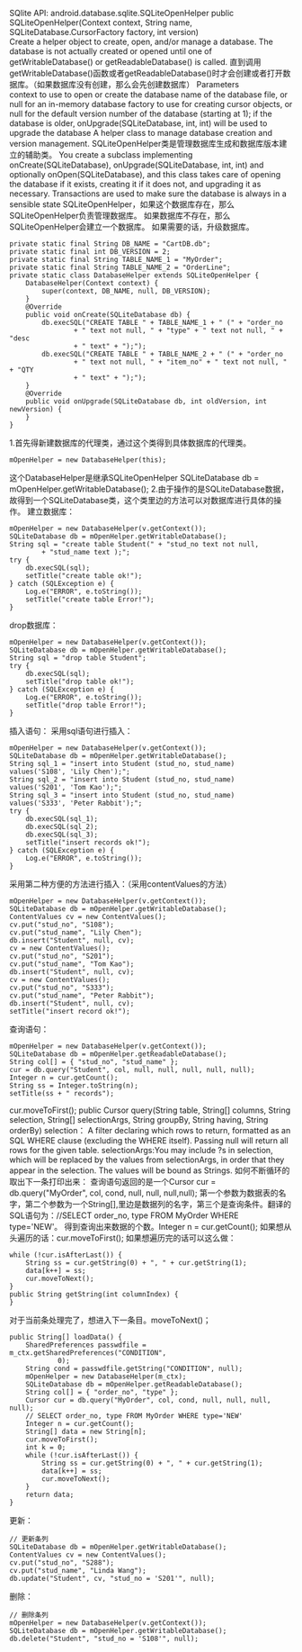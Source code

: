 SQlite API:
android.database.sqlite.SQLiteOpenHelper
public SQLiteOpenHelper(Context context, String name, SQLiteDatabase.CursorFactory factory, int version)  
Create a helper object to create, open, and/or manage a database. 
The database is not actually created or opened until one of getWritableDatabase() or getReadableDatabase() is called.
直到调用getWritableDatabase()函数或者getReadableDatabase()时才会创建或者打开数据库。（如果数据库没有创建，那么会先创建数据库）
Parameters  
context	to use to open or create the database
name	of the database file, or null for an in-memory database
factory	to use for creating cursor objects, or null for the default
version	number of the database (starting at 1); if the database is older, onUpgrade(SQLiteDatabase, int, int) will be used to upgrade the database
A helper class to manage database creation and version management. 
SQLiteOpenHelper类是管理数据库生成和数据库版本建立的辅助类。
You create a subclass implementing onCreate(SQLiteDatabase), onUpgrade(SQLiteDatabase, int, int) and optionally onOpen(SQLiteDatabase), and this class takes care of opening the database if it exists, creating it if it does not, and upgrading it as necessary. Transactions are used to make sure the database is always in a sensible state
SQLiteOpenHelper，如果这个数据库存在，那么SQLiteOpenHelper负责管理数据库。
如果数据库不存在，那么SQLiteOpenHelper会建立一个数据库。
如果需要的话，升级数据库。
```  
private static final String DB_NAME = "CartDB.db";
private static final int DB_VERSION = 2;
private static final String TABLE_NAME_1 = "MyOrder";
private static final String TABLE_NAME_2 = "OrderLine";
private static class DatabaseHelper extends SQLiteOpenHelper {
	DatabaseHelper(Context context) {
		super(context, DB_NAME, null, DB_VERSION);
	}
	@Override
	public void onCreate(SQLiteDatabase db) {
		db.execSQL("CREATE TABLE " + TABLE_NAME_1 + " (" + "order_no
				+ " text not null, " + "type" + " text not null, " + "desc
				+ " text" + ");");
		db.execSQL("CREATE TABLE " + TABLE_NAME_2 + " (" + "order_no
				+ " text not null, " + "item_no" + " text not null, " + "QTY
				+ " text" + ");");
	}
	@Override
	public void onUpgrade(SQLiteDatabase db, int oldVersion, int newVersion) {
	}
}
```
1.首先得新建数据库的代理类，通过这个类得到具体数据库的代理类。
```  
mOpenHelper = new DatabaseHelper(this);
```
这个DatabaseHelper是继承SQLiteOpenHelper
SQLiteDatabase db = mOpenHelper.getWritableDatabase();
2.由于操作的是SQLiteDatabase数据，故得到一个SQLiteDatabase类，这个类里边的方法可以对数据库进行具体的操作。
建立数据库：
```  
mOpenHelper = new DatabaseHelper(v.getContext());
SQLiteDatabase db = mOpenHelper.getWritableDatabase();
String sql = "create table Student(" + "stud_no text not null,
		+ "stud_name text );";
try {
	db.execSQL(sql);
	setTitle("create table ok!");
} catch (SQLException e) {
	Log.e("ERROR", e.toString());
	setTitle("create table Error!");
}
```
drop数据库：
```  
mOpenHelper = new DatabaseHelper(v.getContext());
SQLiteDatabase db = mOpenHelper.getWritableDatabase();
String sql = "drop table Student";
try {
	db.execSQL(sql);
	setTitle("drop table ok!");
} catch (SQLException e) {
	Log.e("ERROR", e.toString());
	setTitle("drop table Error!");
}
```
插入语句：
采用sql语句进行插入：
```  
mOpenHelper = new DatabaseHelper(v.getContext());
SQLiteDatabase db = mOpenHelper.getWritableDatabase();
String sql_1 = "insert into Student (stud_no, stud_name) values('S108', 'Lily Chen');";
String sql_2 = "insert into Student (stud_no, stud_name) values('S201', 'Tom Kao');";
String sql_3 = "insert into Student (stud_no, stud_name) values('S333', 'Peter Rabbit');";
try {
	db.execSQL(sql_1);
	db.execSQL(sql_2);
	db.execSQL(sql_3);
	setTitle("insert records ok!");
} catch (SQLException e) {
	Log.e("ERROR", e.toString());
}
```
采用第二种方便的方法进行插入：（采用contentValues的方法）
```  
mOpenHelper = new DatabaseHelper(v.getContext());
SQLiteDatabase db = mOpenHelper.getWritableDatabase();
ContentValues cv = new ContentValues();
cv.put("stud_no", "S108");
cv.put("stud_name", "Lily Chen");
db.insert("Student", null, cv);
cv = new ContentValues();
cv.put("stud_no", "S201");
cv.put("stud_name", "Tom Kao");
db.insert("Student", null, cv);
cv = new ContentValues();
cv.put("stud_no", "S333");
cv.put("stud_name", "Peter Rabbit");
db.insert("Student", null, cv);
setTitle("insert record ok!");
```
查询语句：
```  
mOpenHelper = new DatabaseHelper(v.getContext());
SQLiteDatabase db = mOpenHelper.getReadableDatabase();
String col[] = { "stud_no", "stud_name" };
cur = db.query("Student", col, null, null, null, null, null);
Integer n = cur.getCount();
String ss = Integer.toString(n);
setTitle(ss + " records");
```
cur.moveToFirst();
public Cursor query(String table, String[] columns, String selection, String[] selectionArgs, String groupBy, String having, String orderBy)
selection：  A filter declaring which rows to return, formatted as an SQL WHERE clause (excluding the WHERE itself). Passing null will return all rows for the given table.
selectionArgs:You may include ?s in selection, which will be replaced by the values from selectionArgs, in order that they appear in the selection. The values will be bound as Strings.
如何不断循环的取出下一条打印出来：
查询语句返回的是一个Cursor cur = db.query("MyOrder", col, cond, null, null, null,null);
第一个参数为数据表的名字，第二个参数为一个String[],里边是数据列的名字，第三个是查询条件。翻译的SQL语句为：//SELECT order_no, type FROM MyOrder WHERE type='NEW'。
得到查询出来数据的个数。Integer n = cur.getCount();
如果想从头遍历的话：cur.moveToFirst();
如果想遍历完的话可以这么做：
```  
while (!cur.isAfterLast()) {
	String ss = cur.getString(0) + ", " + cur.getString(1);
	data[k++] = ss;
	cur.moveToNext();
}
public String getString(int columnIndex) {
}
```
对于当前条处理完了，想进入下一条目。moveToNext()；
```  
public String[] loadData() {
	SharedPreferences passwdfile = m_ctx.getSharedPreferences("CONDITION",
			0);
	String cond = passwdfile.getString("CONDITION", null);
	mOpenHelper = new DatabaseHelper(m_ctx);
	SQLiteDatabase db = mOpenHelper.getReadableDatabase();
	String col[] = { "order_no", "type" };
	Cursor cur = db.query("MyOrder", col, cond, null, null, null, null);
	// SELECT order_no, type FROM MyOrder WHERE type='NEW'
	Integer n = cur.getCount();
	String[] data = new String[n];
	cur.moveToFirst();
	int k = 0;
	while (!cur.isAfterLast()) {
		String ss = cur.getString(0) + ", " + cur.getString(1);
		data[k++] = ss;
		cur.moveToNext();
	}
	return data;
}
```
更新：
```  
// 更新条列
SQLiteDatabase db = mOpenHelper.getWritableDatabase();
ContentValues cv = new ContentValues();
cv.put("stud_no", "S288");
cv.put("stud_name", "Linda Wang");
db.update("Student", cv, "stud_no = 'S201'", null);
```
删除：
```  
// 删除条列
mOpenHelper = new DatabaseHelper(v.getContext());
SQLiteDatabase db = mOpenHelper.getWritableDatabase();
db.delete("Student", "stud_no = 'S108'", null);
```